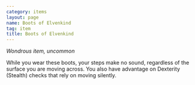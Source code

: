 ```yaml
---
category: items
layout: page
name: Boots of Elvenkind
tag: item
title: Boots of Elvenkind 
---
```

_Wondrous item, uncommon_ 

While you wear these boots, your steps make no sound, regardless of the surface you are moving across. You also have advantage on Dexterity (Stealth) checks that rely on moving silently. 